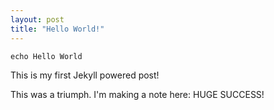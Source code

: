 ```yaml
---
layout: post
title: "Hello World!"
---
```


<p><code>echo Hello World</code><p>
<p>This is my first Jekyll powered post!</p> 
<p>This was a triumph. I'm making a note here: HUGE SUCCESS!<p>
